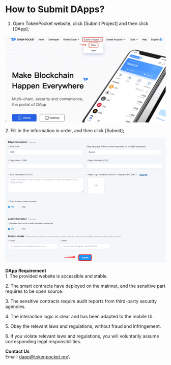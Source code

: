 # How to Submit DApps?

1. Open TokenPocket website, click \[Submit Project] and then click \[DApp];

![](<../.gitbook/assets/1 (22).png>)

2\. Fill in the information in order, and then click \[Submit];

![](../.gitbook/assets/ti-jiao-dapp2.jpg)



**DApp Requirement**\
1\. The provided website is accessible and stable.

2\. The smart contracts have deployed on the mainnet, and the sensitive part requires to be open source.

3\. The sensitive contracts require audit reports from third-party security agencies.

4\. The interaction logic is clear and has been adapted to the mobile UI.

5\. Obey the relevant laws and regulations, without fraud and infringement.

6\. If you violate relevant laws and regulations, you will voluntarily assume corresponding legal responsibilities.



**Contact Us**\
Email: [dapp@tokenpocket.pro](mailto:service@tokenpocket.pro)\
